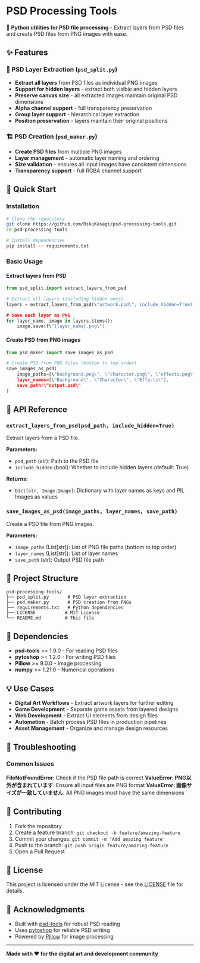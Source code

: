 # PSD Processing Tools

🎨 **Python utilities for PSD file processing** - Extract layers from PSD files and create PSD files from PNG images with ease.

## ✨ Features

### 🔧 PSD Layer Extraction (`psd_split.py`)
- **Extract all layers** from PSD files as individual PNG images
- **Support for hidden layers** - extract both visible and hidden layers
- **Preserve canvas size** - all extracted images maintain original PSD dimensions
- **Alpha channel support** - full transparency preservation
- **Group layer support** - hierarchical layer extraction
- **Position preservation** - layers maintain their original positions

### 🏗️ PSD Creation (`psd_maker.py`)
- **Create PSD files** from multiple PNG images
- **Layer management** - automatic layer naming and ordering
- **Size validation** - ensures all input images have consistent dimensions
- **Transparency support** - full RGBA channel support

## 🚀 Quick Start

### Installation

```bash
# Clone the repository
git clone https://github.com/RikuKasagi/psd-processing-tools.git
cd psd-processing-tools

# Install dependencies
pip install -r requirements.txt
```

### Basic Usage

#### Extract layers from PSD

```python
from psd_split import extract_layers_from_psd

# Extract all layers (including hidden ones)
layers = extract_layers_from_psd(\"artwork.psd\", include_hidden=True)

# Save each layer as PNG
for layer_name, image in layers.items():
    image.save(f\"{layer_name}.png\")
```

#### Create PSD from PNG images

```python
from psd_maker import save_images_as_psd

# Create PSD from PNG files (bottom to top order)
save_images_as_psd(
    image_paths=[\"background.png\", \"character.png\", \"effects.png\"],
    layer_names=[\"Background\", \"Character\", \"Effects\"],
    save_path=\"output.psd\"
)
```

## 📖 API Reference

### `extract_layers_from_psd(psd_path, include_hidden=True)`

Extract layers from a PSD file.

**Parameters:**
- `psd_path` (str): Path to the PSD file
- `include_hidden` (bool): Whether to include hidden layers (default: True)

**Returns:**
- `Dict[str, Image.Image]`: Dictionary with layer names as keys and PIL Images as values

### `save_images_as_psd(image_paths, layer_names, save_path)`

Create a PSD file from PNG images.

**Parameters:**
- `image_paths` (List[str]): List of PNG file paths (bottom to top order)
- `layer_names` (List[str]): List of layer names
- `save_path` (str): Output PSD file path

## 📁 Project Structure

```
psd-processing-tools/
├── psd_split.py       # PSD layer extraction
├── psd_maker.py       # PSD creation from PNGs
├── requirements.txt   # Python dependencies
├── LICENSE           # MIT License
└── README.md         # This file
```

## 🔧 Dependencies

- **psd-tools** >= 1.9.0 - For reading PSD files
- **pytoshop** >= 1.2.0 - For writing PSD files  
- **Pillow** >= 9.0.0 - Image processing
- **numpy** >= 1.21.0 - Numerical operations

## 💡 Use Cases

- **Digital Art Workflows** - Extract artwork layers for further editing
- **Game Development** - Separate game assets from layered designs
- **Web Development** - Extract UI elements from design files
- **Automation** - Batch process PSD files in production pipelines
- **Asset Management** - Organize and manage design resources

## 🐛 Troubleshooting

### Common Issues

**FileNotFoundError**: Check if the PSD file path is correct
**ValueError: PNG以外が含まれています**: Ensure all input files are PNG format
**ValueError: 画像サイズが一致していません**: All PNG images must have the same dimensions

## 🤝 Contributing

1. Fork the repository
2. Create a feature branch: `git checkout -b feature/amazing-feature`
3. Commit your changes: `git commit -m 'Add amazing feature'`
4. Push to the branch: `git push origin feature/amazing-feature`
5. Open a Pull Request

## 📄 License

This project is licensed under the MIT License - see the [LICENSE](LICENSE) file for details.

## 🙏 Acknowledgments

- Built with [psd-tools](https://github.com/psd-tools/psd-tools) for robust PSD reading
- Uses [pytoshop](https://github.com/mdboom/pytoshop) for reliable PSD writing
- Powered by [Pillow](https://pillow.readthedocs.io/) for image processing

---

**Made with ❤️ for the digital art and development community**